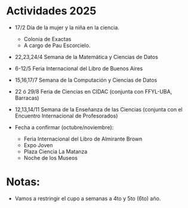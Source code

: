 # Actividades 2025

+ 17/2 Día de la mujer y la niña en la ciencia.
   - Colonia de Exactas
   - A cargo de Pau Escorcielo.
  
+ 22,23,24/4 Semana de la Matemática y Ciencias de Datos

+ 6-12/5 Feria Internacional del Libro de Buenos Aires

+ 15,16,17/7 Semana de la Computación y Ciencias de Datos

+ 22 ó 29/8 Feria de Ciencias en CIDAC (conjunta con FFYL-UBA, Barracas)

+ 12,13,14/11 Semana de la Enseñanza de las Ciencias (conjunta con el Encuentro Internacional de Profesorados)

+ Fecha a confirmar (octubre/noviembre):
  - Feria Internacional del Libro de Almirante Brown
  - Expo Joven
  - Plaza Ciencia La Matanza
  - Noche de los Museos


# Notas:
- Vamos a restringir el cupo a semanas a 4to y 5to (6to) año.

